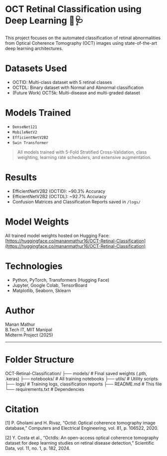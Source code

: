 # OCT Retinal Classification using Deep Learning 🧠🩺

This project focuses on the automated classification of retinal abnormalities from Optical Coherence Tomography (OCT) images using state-of-the-art deep learning architectures.

# Datasets Used

- OCTID: Multi-class dataset with 5 retinal classes  
- OCTDL: Binary dataset with Normal and Abnormal classification  
- (Future Work) OCT5k: Multi-disease and multi-graded dataset

# Models Trained

- `DenseNet121`
- `MobileNetV2`
- `EfficientNetV2B2`
- `Swin Transformer`

> All models trained with 5-Fold Stratified Cross-Validation, class weighting, learning rate schedulers, and extensive augmentation.

# Results

- EfficientNetV2B2 (OCTID): ~90.3% Accuracy  
- EfficientNetV2B2 (OCTDL): ~92.7% Accuracy  
- Confusion Matrices and Classification Reports saved in `/logs/`

# Model Weights

All trained model weights hosted on Hugging Face:
[https://huggingface.co/mananmathur16/OCT-Retinal-Classification](https://huggingface.co/mananmathur16/OCT-Retinal-Classification)

# Technologies

- Python, PyTorch, Transformers (Hugging Face)
- Jupyter, Google Colab, TensorBoard
- Matplotlib, Seaborn, Sklearn

# Author

Manan Mathur  
B.Tech IT, MIT Manipal  
Midterm Project (2025)

---

# Folder Structure
OCT-Retinal-Classification/
├── models/ # Final saved weights (.pth, .keras)
├── notebooks/ # All training notebooks
├── utils/ # Utility scripts
├── logs/ # Training logs, classification reports
├── README.md # This file
└── requirements.txt # Dependencies


# Citation

[1] P. Gholami and H. Rivaz, “Octid: Optical coherence tomography image database,” Computers and Electrical Engineering, vol. 81, p. 106522, 2020.

[2] Y. Costa et al., “Octdls: An open-access optical coherence tomography dataset for deep learning studies on retinal disease detection,” Scientific Data, vol. 11, no. 1, p. 182, 2024.
